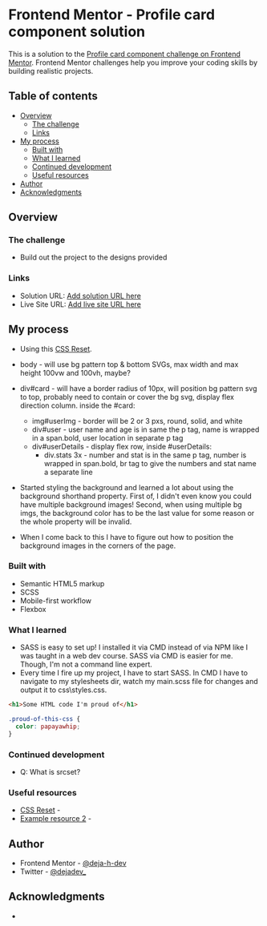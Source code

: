 # Frontend Mentor - Profile card component solution

This is a solution to the [Profile card component challenge on Frontend Mentor](https://www.frontendmentor.io/challenges/profile-card-component-cfArpWshJ). Frontend Mentor challenges help you improve your coding skills by building realistic projects. 

## Table of contents

- [Overview](#overview)
  - [The challenge](#the-challenge)
  - [Links](#links)
- [My process](#my-process)
  - [Built with](#built-with)
  - [What I learned](#what-i-learned)
  - [Continued development](#continued-development)
  - [Useful resources](#useful-resources)
- [Author](#author)
- [Acknowledgments](#acknowledgments)

## Overview

### The challenge

- Build out the project to the designs provided

### Links

- Solution URL: [Add solution URL here](https://your-solution-url.com)
- Live Site URL: [Add live site URL here](https://your-live-site-url.com)

## My process

- Using this [CSS Reset](https://meyerweb.com/eric/tools/css/reset/).

- body - will use bg pattern top & bottom SVGs, max width and max height 100vw and 100vh, maybe?
- div#card - will have a border radius of 10px, will position bg pattern svg to top, probably need to contain or cover the bg svg, display flex direction column. inside the #card:
  - img#userImg - border will be 2 or 3 pxs, round, solid, and white
  - div#user - user name and age is in same the p tag, name is wrapped in a span.bold, user location in separate p tag
  - div#userDetails - display flex row, inside #userDetails:
    - div.stats 3x -  number and stat is in the same p tag, number is wrapped in span.bold, br tag to give the numbers and stat name a separate line

- Started styling the background and learned a lot about using the background shorthand property. First of, I didn't even know you could have multiple background images! Second, when using multiple bg imgs, the background color has to be the last value for some reason or the whole property will be invalid.
- When I come back to this I have to figure out how to position the background images in the corners of the page.

### Built with

- Semantic HTML5 markup
- SCSS
- Mobile-first workflow
- Flexbox

### What I learned

- SASS is easy to set up! I installed it via CMD instead of via NPM like I was taught in a web dev course. SASS via CMD is easier for me. Though, I'm not a command line expert.
- Every time I fire up my project, I have to start SASS. In CMD I have to navigate to my stylesheets dir, watch my main.scss file for changes and output it to css\styles.css.

```html
<h1>Some HTML code I'm proud of</h1>
```
```css
.proud-of-this-css {
  color: papayawhip;
}
```
### Continued development

- Q: What is srcset?

### Useful resources

- [CSS Reset](https://meyerweb.com/eric/tools/css/reset/) - 
- [Example resource 2](https://www.example.com) - 

## Author

- Frontend Mentor - [@deja-h-dev](https://www.frontendmentor.io/profile/deja-h-dev)
- Twitter - [@dejadev_](https://www.twitter.com/dejadev_)

## Acknowledgments

- 